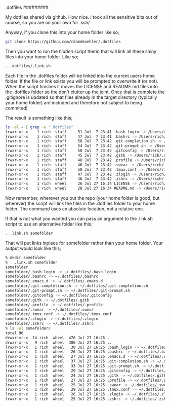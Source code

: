 .dotfiles
#########

My dotfiles shared via github. How nice. I took all the sensitive bits out of course, so you are on your own for .ssh/

Anyway, if you clone this into your home folder like so;

```bash
git clone https://github.com/rdammkoehler/.dotfiles 
```

Then you want to run the *hidden* script therin that will link all these shiny files into your home folder. Like so;

```bash
. .dotfiles/.link.sh
```

Each file in the .dotfiles folder will be linked into the current users home folder. If the file or link exists you will be prompted to overwrite it (or not). When the script finishes it moves the LICENSE and README.md files into the .dotfiles folder so the don't clutter up the joint. Once that is complete the .gitignore is updated so that files already in the target directory (typically your home folder) are included and therefore not subject to being commited)

The result is something like this;

```bash
ls -al ~ | grep -e ".dotfiles"
lrwxr-xr-x    1 rich  staff     51 Jul  7 23:41 .bash_login -> /Users/rich/.dotfiles/.bash_login
lrwxr-xr-x    1 rich  staff     47 Jul  7 23:41 .bashrc -> /Users/rich/.dotfiles/.bashrc
lrwxr-xr-x    1 rich  staff     58 Jul  7 23:42 .git-completion.sh -> /Users/rich/.dotfiles/.git-completion.sh
lrwxr-xr-x    1 rich  staff     54 Jul  7 23:42 .git-prompt.sh -> /Users/rich/.dotfiles/.git-prompt.sh
lrwxr-xr-x    1 rich  staff     50 Jul  7 23:42 .gitconfig -> /Users/rich/.dotfiles/.gitconfig
lrwxr-xr-x    1 rich  staff     45 Jul  7 23:42 .gitk -> /Users/rich/.dotfiles/.gitk
lrwxr-xr-x    1 rich  staff     48 Jul  7 23:42 .profile -> /Users/rich/.dotfiles/.profile
lrwxr-xr-x    1 rich  staff     46 Jul  7 23:42 .swear -> /Users/rich/.dotfiles/.swear
lrwxr-xr-x    1 rich  staff     50 Jul  7 23:42 .tmux.conf -> /Users/rich/.dotfiles/.tmux.conf
lrwxr-xr-x    1 rich  staff     47 Jul  7 23:42 .zlogin -> /Users/rich/.dotfiles/.zlogin
lrwxr-xr-x    1 rich  staff     46 Jul  7 23:42 .zshrc -> /Users/rich/.dotfiles/.zshrc
lrwxr-xr-x    1 rich  wheel     26 Jul 27 16:34 LICENSE -> /Users/rich/.dotfiles/LICENSE
lrwxr-xr-x    1 rich  wheel     28 Jul 27 16:34 README.md -> /Users/rich/.dotfiles/README.md
```

Now remember, wherever you put the repo (your home folder is good, but wherever) the script will link the files in the .dotfiles folder to your home folder. The command uses an absolute location, not a relative one. 

If that is not what you wanted you can pass an argument to the .link.sh script to use an alternative folder like this;

```bash
. .link.sh somefolder
```

That will put links inplace for somefolder rather than your home folder. Your output would look like this;

```bash
% mkdir somefolder
% . .link.sh somefolder
somefolder
somefolder/.bash_login -> ~/.dotfiles/.bash_login
somefolder/.bashrc -> ~/.dotfiles/.bashrc
somefolder/.emacs.d -> ~/.dotfiles/.emacs.d
somefolder/.git-completion.sh -> ~/.dotfiles/.git-completion.sh
somefolder/.git-prompt.sh -> ~/.dotfiles/.git-prompt.sh
somefolder/.gitconfig -> ~/.dotfiles/.gitconfig
somefolder/.gitk -> ~/.dotfiles/.gitk
somefolder/.profile -> ~/.dotfiles/.profile
somefolder/.swear -> ~/.dotfiles/.swear
somefolder/.tmux.conf -> ~/.dotfiles/.tmux.conf
somefolder/.zlogin -> ~/.dotfiles/.zlogin
somefolder/.zshrc -> ~/.dotfiles/.zshrc
% ls -al somefolder/
total 96
drwxr-xr-x  14 rich  wheel  476 Jul 27 16:25 .
drwxr-xr-x   9 rich  wheel  306 Jul 27 16:25 ..
lrwxr-xr-x   1 rich  wheel   30 Jul 27 16:25 .bash_login -> ~/.dotfiles/.bash_login
lrwxr-xr-x   1 rich  wheel   26 Jul 27 16:25 .bashrc -> ~/.dotfiles/.bashrc
lrwxr-xr-x   1 rich  wheel   27 Jul 27 16:25 .emacs.d -> ~/.dotfiles/.emacs.d
lrwxr-xr-x   1 rich  wheel   37 Jul 27 16:25 .git-completion.sh -> ~/.dotfiles/.git-completion.sh
lrwxr-xr-x   1 rich  wheel   33 Jul 27 16:25 .git-prompt.sh -> ~/.dotfiles/.git-prompt.sh
lrwxr-xr-x   1 rich  wheel   29 Jul 27 16:25 .gitconfig -> ~/.dotfiles/.gitconfig
lrwxr-xr-x   1 rich  wheel   24 Jul 27 16:25 .gitk -> ~/.dotfiles/.gitk
lrwxr-xr-x   1 rich  wheel   27 Jul 27 16:25 .profile -> ~/.dotfiles/.profile
lrwxr-xr-x   1 rich  wheel   25 Jul 27 16:25 .swear -> ~/.dotfiles/.swear
lrwxr-xr-x   1 rich  wheel   29 Jul 27 16:25 .tmux.conf -> ~/.dotfiles/.tmux.conf
lrwxr-xr-x   1 rich  wheel   26 Jul 27 16:25 .zlogin -> ~/.dotfiles/.zlogin
lrwxr-xr-x   1 rich  wheel   25 Jul 27 16:25 .zshrc -> ~/.dotfiles/.zshrc
```


